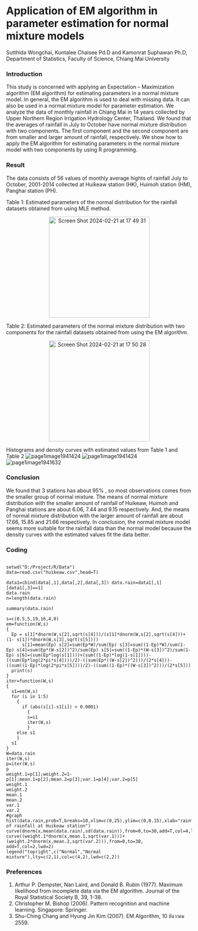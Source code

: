 # Application of EM algorithm in parameter estimation for normal mixture models
Sutthida Wongchai, Kuntalee Chaisee Pd.D and Kamonrat Suphawan Ph.D, Department of Statistics, Faculty of Science, Chiang Mai University



### Introduction

This study is concerned with applying an Expectation – Maximization algorithm (EM algorithm) for estimating parameters in a normal mixture model. In general, the EM algorithm is used to deal with missing data. It can also be used in a normal mixture model for parameter estimation. We analyze the data of monthly rainfall in Chiang Mai in 14 years collected by Upper Northern Region Irrigation Hydrology Center, Thailand. We found that the averages of rainfall in July to October have normal mixture distribution with two components. The first component and the second component are from smaller and larger amount of rainfall, respectively. We show how to apply the EM algorithm for estimating parameters in the normal mixture model with two components by using R programming. 

### Result
The data consists of 56 values of monthly average hights of rainfall July to October, 2001-2014 collected at Huikeaw station (HK), Huimoh station (HM), Panghai station (PH). 

Table 1: Estimated parameters of the normal distribution for the rainfall datasets obtained from using MLE method.
<p align="center">
<img width="273" alt="Screen Shot 2024-02-21 at 17 49 31" src="https://github.com/jsutthida/Projects/assets/160230541/f1f47d58-4a07-4ffe-833c-00704038de59">

Table 2: Estimated parameters of the normal mixture distribution with two components for the rainfall datasets obtained from using the EM algorithm.
<p align="center">
<img width="273" alt="Screen Shot 2024-02-21 at 17 50 28" src="https://github.com/jsutthida/Projects/assets/160230541/6ea48b9c-6a29-48ff-b140-7cd86880bee6">

Histograms and density curves with estimated values from Table 1 and Table 2
![page1image1941424](https://github.com/jjustjeep/Projects/assets/160230541/4fe727fd-65aa-4da4-a0b0-59305e3834b5)
![page1image1941424](https://github.com/jjustjeep/Projects/assets/160230541/dfd11775-2a5c-429e-9c79-3e6af1911242)
![page1image1941632](https://github.com/jjustjeep/Projects/assets/160230541/2314b996-963c-4091-ac6b-7f3636f269f7)

### Conclusion
We found that 3 stations has about 95% , so most observations comes from the smaller group of normal mixture. The means of normal mixture distribution with the smaller amount of rainfall of Huikeaw, Huimoh and Panghai stations are about 6.06, 7.44 and 9.15 respectively. And, the means of normal mixture distribution with the larger amount of rainfall are about 17.66, 15.85 and 21.66 respectively. 
In conclusion, the normal mixture model seems more suitable for the rainfall data than the normal model because the density curves with the estimated values fit the data better.

### Coding
```@author: Sutthida Wongchai

setwd("D:/Project/R/Data") 
data=read.csv("huikeaw.csv",head=T) 

data1=cbind(data[,1],data[,2],data[,3]) data.rain=data1[,1][data1[,3]==1] 
data.rain 
n=length(data.rain) 

summary(data.rain) 

s=c(0.5,5,19,16,4,0) 
em=function(W,s) 
{ 
  Ep = s[1]*dnorm(W,s[2],sqrt(s[4]))/(s[1]*dnorm(W,s[2],sqrt(s[4]))+(1- s[1])*dnorm(W,s[3],sqrt(s[5]))) 
      s[1]=mean(Ep) s[2]=sum(Ep*W)/sum(Ep) s[3]=sum((1-Ep)*W)/sum(1-Ep) s[4]=sum(Ep*(W-s[2])^2)/sum(Ep) s[5]=sum((1-Ep)*(W-s[3])^2)/sum(1-Ep) s[6]=(sum(Ep*log(s[1])))+(sum((1-Ep)*log(1-s[1])))-((sum(Ep*log(2*pi*s[4])))/2)-((sum(Ep*((W-s[2])^2)))/(2*s[4]))-((sum((1-Ep)*log(2*pi*s[5])))/2)-((sum((1-Ep)*((W-s[3])^2)))/(2*s[5])) 
  print(s) 
} 
iter=function(W,s) 
{ 
  s1=em(W,s) 
  for (i in 1:5) 
    { 
      if (abs(s[i]-s1[i]) > 0.0001) 
        { 
        s=s1 
        iter(W,s) 
        } 
    else s1 
    } 
  s1 
} 
W=data.rain 
iter(W,s) 
p=iter(W,s) 
p 
weight.1=p[1];weight.2=1-p[1];mean.1=p[2];mean.2=p[3];var.1=p[4];var.2=p[5] 
weight.1 
weight.2 
mean.1 
mean.2 
var.1 
var.2 
#graph hist(data.rain,prob=T,breaks=10,xlim=c(0,25),ylim=c(0,0.15),xlab="rainfall(mm.)",main="Histogram of rainfall at Huikeaw station") 
curve(dnorm(x,mean(data.rain),sd(data.rain)),from=0,to=30,add=T,col=4,lwd=2,lty=2) 
curve((weight.1*dnorm(x,mean.1,sqrt(var.1)))+(weight.2*dnorm(x,mean.2,sqrt(var.2))),from=0,to=30, add=T,col=2,lwd=2) 
legend("topright",c("Normal","Normal mixture"),lty=c(2,1),col=c(4,2),lwd=c(2,2)) 
```


### Preferences
1. Arthur P. Dempster, Nan Laird, and Donald B. Rubin (1977). Maximum likelihood from incomplete data via the EM algorithm. Journal of the Royal Statistical Society B, 39, 1-38. 
2. Christopher M. Bishop (2006). Pattern recognition and machine learning. Singapore: Springer. 
3. Shu-Ching Chang and Hyung Jin Kim (2007). EM Algorithm, 10 ธันวาคม 2559.
